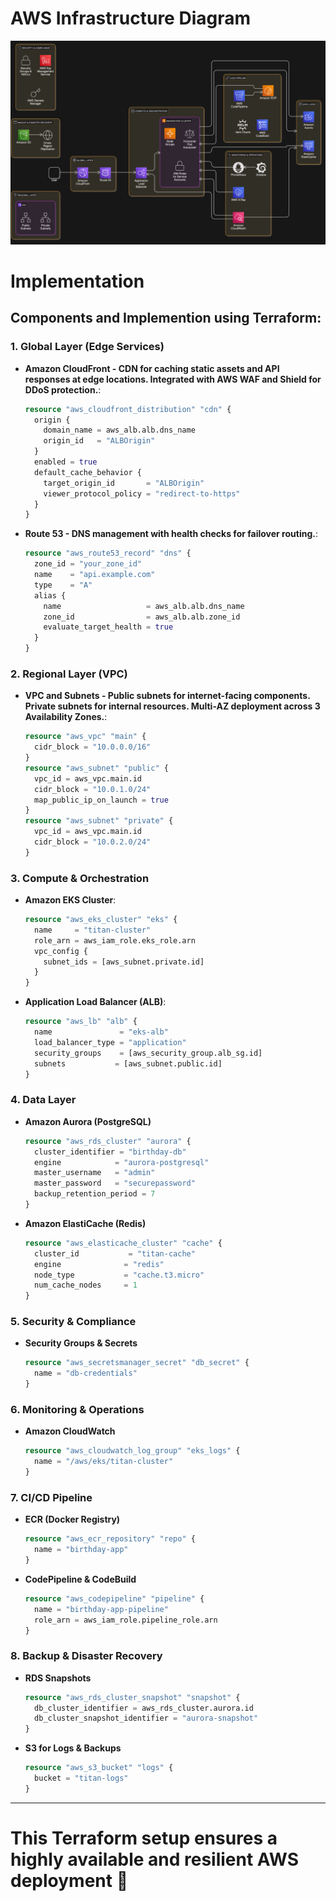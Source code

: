 
# AWS Infrastructure Diagram

![AWS Infrastructure Diagram](./images/infra.png)


# **Implementation**

## Components and Implemention using Terraform:

### **1. Global Layer (Edge Services)**
- **Amazon CloudFront - CDN for caching static assets and API responses at edge locations. Integrated with AWS WAF and Shield for DDoS protection.**:  
  ```terraform
  resource "aws_cloudfront_distribution" "cdn" {
    origin {
      domain_name = aws_alb.alb.dns_name
      origin_id   = "ALBOrigin"
    }
    enabled = true
    default_cache_behavior {
      target_origin_id       = "ALBOrigin"
      viewer_protocol_policy = "redirect-to-https"
    }
  }
  ```
- **Route 53 - DNS management with health checks for failover routing.**:  
  ```terraform
  resource "aws_route53_record" "dns" {
    zone_id = "your_zone_id"
    name    = "api.example.com"
    type    = "A"
    alias {
      name                   = aws_alb.alb.dns_name
      zone_id                = aws_alb.alb.zone_id
      evaluate_target_health = true
    }
  }
  ```

### **2. Regional Layer (VPC)**
- **VPC and Subnets - Public subnets for internet-facing components. Private subnets for internal resources. Multi-AZ deployment across 3 Availability Zones.**:
  ```terraform
  resource "aws_vpc" "main" {
    cidr_block = "10.0.0.0/16"
  }
  resource "aws_subnet" "public" {
    vpc_id = aws_vpc.main.id
    cidr_block = "10.0.1.0/24"
    map_public_ip_on_launch = true
  }
  resource "aws_subnet" "private" {
    vpc_id = aws_vpc.main.id
    cidr_block = "10.0.2.0/24"
  }
  ```

### **3. Compute & Orchestration**
- **Amazon EKS Cluster**:
  ```terraform
  resource "aws_eks_cluster" "eks" {
    name     = "titan-cluster"
    role_arn = aws_iam_role.eks_role.arn
    vpc_config {
      subnet_ids = [aws_subnet.private.id]
    }
  }
  ```
- **Application Load Balancer (ALB)**:
  ```terraform
  resource "aws_lb" "alb" {
    name               = "eks-alb"
    load_balancer_type = "application"
    security_groups    = [aws_security_group.alb_sg.id]
    subnets           = [aws_subnet.public.id]
  }
  ```

### **4. Data Layer**
- **Amazon Aurora (PostgreSQL)**
  ```terraform
  resource "aws_rds_cluster" "aurora" {
    cluster_identifier = "birthday-db"
    engine            = "aurora-postgresql"
    master_username   = "admin"
    master_password   = "securepassword"
    backup_retention_period = 7
  }
  ```
- **Amazon ElastiCache (Redis)**
  ```terraform
  resource "aws_elasticache_cluster" "cache" {
    cluster_id           = "titan-cache"
    engine              = "redis"
    node_type           = "cache.t3.micro"
    num_cache_nodes     = 1
  }
  ```

### **5. Security & Compliance**
- **Security Groups & Secrets**
  ```terraform
  resource "aws_secretsmanager_secret" "db_secret" {
    name = "db-credentials"
  }
  ```

### **6. Monitoring & Operations**
- **Amazon CloudWatch**
  ```terraform
  resource "aws_cloudwatch_log_group" "eks_logs" {
    name = "/aws/eks/titan-cluster"
  }
  ```

### **7. CI/CD Pipeline**
- **ECR (Docker Registry)**
  ```terraform
  resource "aws_ecr_repository" "repo" {
    name = "birthday-app"
  }
  ```
- **CodePipeline & CodeBuild**
  ```terraform
  resource "aws_codepipeline" "pipeline" {
    name = "birthday-app-pipeline"
    role_arn = aws_iam_role.pipeline_role.arn
  }
  ```

### **8. Backup & Disaster Recovery**
- **RDS Snapshots**
  ```terraform
  resource "aws_rds_cluster_snapshot" "snapshot" {
    db_cluster_identifier = aws_rds_cluster.aurora.id
    db_cluster_snapshot_identifier = "aurora-snapshot"
  }
  ```
- **S3 for Logs & Backups**
  ```terraform
  resource "aws_s3_bucket" "logs" {
    bucket = "titan-logs"
  }
  ```

---

# This Terraform setup ensures a highly available and resilient AWS deployment 🚀

